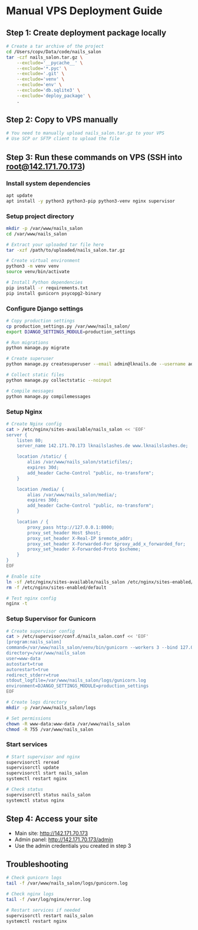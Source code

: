 # Manual VPS Deployment Guide

## Step 1: Create deployment package locally
```bash
# Create a tar archive of the project
cd /Users/copv/Data/code/nails_salon
tar -czf nails_salon.tar.gz \
    --exclude='__pycache__' \
    --exclude='*.pyc' \
    --exclude='.git' \
    --exclude='venv' \
    --exclude='env' \
    --exclude='db.sqlite3' \
    --exclude='deploy_package' \
    .
```

## Step 2: Copy to VPS manually
```bash
# You need to manually upload nails_salon.tar.gz to your VPS
# Use SCP or SFTP client to upload the file
```

## Step 3: Run these commands on VPS (SSH into root@142.171.70.173)

### Install system dependencies
```bash
apt update
apt install -y python3 python3-pip python3-venv nginx supervisor
```

### Setup project directory
```bash
mkdir -p /var/www/nails_salon
cd /var/www/nails_salon

# Extract your uploaded tar file here
tar -xzf /path/to/uploaded/nails_salon.tar.gz

# Create virtual environment
python3 -m venv venv
source venv/bin/activate

# Install Python dependencies
pip install -r requirements.txt
pip install gunicorn psycopg2-binary
```

### Configure Django settings
```bash
# Copy production settings
cp production_settings.py /var/www/nails_salon/
export DJANGO_SETTINGS_MODULE=production_settings

# Run migrations
python manage.py migrate

# Create superuser
python manage.py createsuperuser --email admin@lknails.de --username admin

# Collect static files
python manage.py collectstatic --noinput

# Compile messages
python manage.py compilemessages
```

### Setup Nginx
```bash
# Create Nginx config
cat > /etc/nginx/sites-available/nails_salon << 'EOF'
server {
    listen 80;
    server_name 142.171.70.173 lknailslashes.de www.lknailslashes.de;

    location /static/ {
        alias /var/www/nails_salon/staticfiles/;
        expires 30d;
        add_header Cache-Control "public, no-transform";
    }

    location /media/ {
        alias /var/www/nails_salon/media/;
        expires 30d;
        add_header Cache-Control "public, no-transform";
    }

    location / {
        proxy_pass http://127.0.0.1:8000;
        proxy_set_header Host $host;
        proxy_set_header X-Real-IP $remote_addr;
        proxy_set_header X-Forwarded-For $proxy_add_x_forwarded_for;
        proxy_set_header X-Forwarded-Proto $scheme;
    }
}
EOF

# Enable site
ln -sf /etc/nginx/sites-available/nails_salon /etc/nginx/sites-enabled/
rm -f /etc/nginx/sites-enabled/default

# Test nginx config
nginx -t
```

### Setup Supervisor for Gunicorn
```bash
# Create supervisor config
cat > /etc/supervisor/conf.d/nails_salon.conf << 'EOF'
[program:nails_salon]
command=/var/www/nails_salon/venv/bin/gunicorn --workers 3 --bind 127.0.0.1:8000 nails_salon_project.wsgi:application
directory=/var/www/nails_salon
user=www-data
autostart=true
autorestart=true
redirect_stderr=true
stdout_logfile=/var/www/nails_salon/logs/gunicorn.log
environment=DJANGO_SETTINGS_MODULE=production_settings
EOF

# Create logs directory
mkdir -p /var/www/nails_salon/logs

# Set permissions
chown -R www-data:www-data /var/www/nails_salon
chmod -R 755 /var/www/nails_salon
```

### Start services
```bash
# Start supervisor and nginx
supervisorctl reread
supervisorctl update
supervisorctl start nails_salon
systemctl restart nginx

# Check status
supervisorctl status nails_salon
systemctl status nginx
```

## Step 4: Access your site
- Main site: http://142.171.70.173
- Admin panel: http://142.171.70.173/admin
- Use the admin credentials you created in step 3

## Troubleshooting
```bash
# Check gunicorn logs
tail -f /var/www/nails_salon/logs/gunicorn.log

# Check nginx logs  
tail -f /var/log/nginx/error.log

# Restart services if needed
supervisorctl restart nails_salon
systemctl restart nginx
```